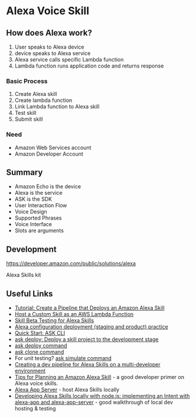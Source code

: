 # Alexa Voice Skill

## How does Alexa work?

1. User speaks to Alexa device
2. device speaks to Alexa service
3. Alexa service calls specific Lambda function
4. Lambda function runs application code and returns response

### Basic Process

1. Create Alexa skill
2. Create lambda function
3. Link Lambda function to Alexa skill
4. Test skill
5. Submit skill

### Need
* Amazon Web Services account
* Amazon Developer Account

## Summary

* Amazon Echo is the device
* Alexa is the service
* ASK is the SDK
* User Interaction Flow
* Voice Design
* Supported Phrases
* Voice Interface
* Slots are arguments

## Development

https://developer.amazon.com/public/solutions/alexa

Alexa Skills kit

## Useful Links
* <a href="https://docs.aws.amazon.com/codepipeline/latest/userguide/tutorials-alexa-skills-kit.html">Tutorial: Create a Pipeline that Deploys an Amazon Alexa Skill</a>
* <a href="https://developer.amazon.com/docs/custom-skills/host-a-custom-skill-as-an-aws-lambda-function.html">Host a Custom Skill as an AWS Lambda Function</a>
* <a href="https://developer.amazon.com/docs/custom-skills/skills-beta-testing-for-alexa-skills.html">Skill Beta Testing for Alexa Skills</a>
* <a href="https://stackoverflow.com/q/47324246/691178">Alexa configuration deployment (staging and product) practice</a>
* <a href="https://developer.amazon.com/docs/smapi/quick-start-alexa-skills-kit-command-line-interface.html">Quick Start: ASK CLI</a>
* <a href="https://developer.amazon.com/docs/smapi/ask-cli-intro.html#deploy-skill">ask deploy: Deploy a skill project to the development stage</a>
* <a href="https://developer.amazon.com/docs/smapi/ask-cli-intro.html#deploy-skill">ask deploy command</a>
* <a href="https://developer.amazon.com/docs/smapi/ask-cli-intro.html#clone-skill">ask clone command</a>
* For unit testing? <a href="https://developer.amazon.com/docs/smapi/ask-cli-intro.html#simulate-skill">ask simulate command</a>
* <a href="https://blog.josequinto.com/2018/06/11/development-pipeline-alexa-skill-multideveloper-environment/#Introduction">Creating a dev pipeline for Alexa Skills on a multi-developer environment</a>
* <a href="https://medium.com/apply-digital/tips-for-planning-an-amazon-alexa-skill-6268e7f5a1d">Tips for Planning an Amazon Alexa Skill</a> - a good developer primer on Alexa voice skills.
* <a href="https://github.com/alexa-js/alexa-app-server">Alexa App Server</a> - host Alexa Skills locally
* <a href="https://www.bignerdranch.com/blog/developing-alexa-skills-locally-with-nodejs-implementing-an-intent-with-alexa-app-and-alexa-app-server/">Developing Alexa Skills locally with node.js: implementing an Intent with alexa-app and alexa-app-server</a> - good walkthrough of local dev hosting & testing